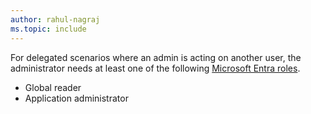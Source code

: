 ```yaml
---
author: rahul-nagraj
ms.topic: include
---
```


For delegated scenarios where an admin is acting on another user, the administrator needs at least one of the following [Microsoft Entra roles](/entra/identity/role-based-access-control/permissions-reference?toc=%2Fgraph%2Ftoc.json).

- Global reader
- Application administrator
